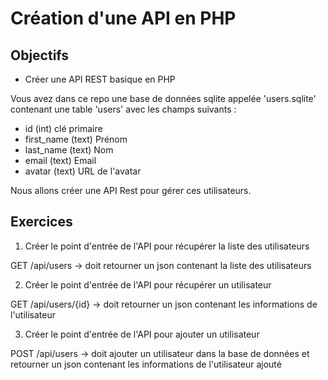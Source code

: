 # Création d'une API en PHP


## Objectifs

- Créer une API REST basique en PHP

Vous avez dans ce repo une base de données sqlite appelée 'users.sqlite' contenant une table 'users' avec les champs suivants :

- id (int) clé primaire 
- first_name (text) Prénom
- last_name (text) Nom
- email (text) Email
- avatar (text) URL de l'avatar

Nous allons créer une API Rest pour gérer ces utilisateurs.


## Exercices

1. Créer le point d'entrée de l'API pour récupérer la liste des utilisateurs

GET /api/users -> doit retourner un json contenant la liste des utilisateurs

2. Créer le point d'entrée de l'API pour récupérer un utilisateur

GET /api/users/{id} -> doit retourner un json contenant les informations de l'utilisateur

3. Créer le point d'entrée de l'API pour ajouter un utilisateur

POST /api/users -> doit ajouter un utilisateur dans la base de données et retourner un json contenant les informations de l'utilisateur ajouté
